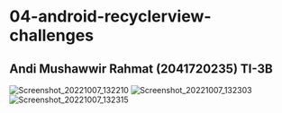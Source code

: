 ﻿# 04-android-recyclerview-challenges
 
 ## Andi Mushawwir Rahmat (2041720235) TI-3B
 
![Screenshot_20221007_132210](https://user-images.githubusercontent.com/75873471/194482614-5770c058-1921-4c34-89cc-39b777c13718.png)
![Screenshot_20221007_132303](https://user-images.githubusercontent.com/75873471/194482618-9523616d-eaf2-48e0-ab2e-8c489e4e8e0e.png)
![Screenshot_20221007_132315](https://user-images.githubusercontent.com/75873471/194482630-e58b538d-4c60-4ba5-82e3-e63f537cd62b.png)
